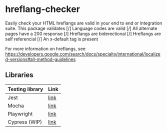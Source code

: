 # hreflang-checker

Easily check your HTML hreflangs are valid in your end to end or integration suite. This package validates
[/] Language codes are valid
[/] All alternate pages have a 200 response
[/] Hreflangs are biderectional
[/] Hreflangs are self referencial
[/] An x-default tag is present

For more information on hreflangs, see https://developers.google.com/search/docs/specialty/international/localized-versions#all-method-guidelines

## Libraries

|Testing library|Link|
|--|--|
|Jest|[link](./packages/hreflang-checker/README.md)|
|Mocha|[link](./packages/hreflang-checker/README.md)|
|Playwright|[link](./packages/playwright/README.md)|
|Cypress (WIP)|[link](./packages/cypress/README.md)|
